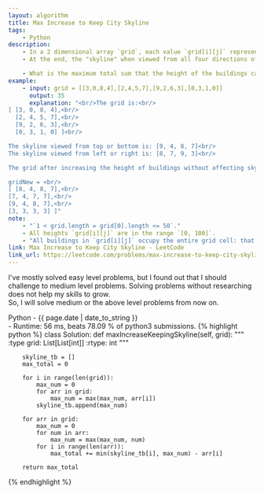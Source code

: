 ```yaml
---
layout: algorithm
title: Max Increase to Keep City Skyline
tags: 
    - Python
description: 
    - In a 2 dimensional array `grid`, each value `grid[i][j]` represents the height of a building located there. We are allowed to increase the height of any number of buildings, by any amount (the amounts can be different for different buildings). Height 0 is considered to be a building as well. 
    - At the end, the "skyline" when viewed from all four directions of the grid, i.e. top, bottom, left, and right, must be the same as the skyline of the original grid. A city's skyline is the outer contour of the rectangles formed by all the buildings when viewed from a distance. See the following example.

    - What is the maximum total sum that the height of the buildings can be increased?
example: 
    - input: grid = [[3,0,8,4],[2,4,5,7],[9,2,6,3],[0,3,1,0]]
      output: 35
      explanation: "<br/>The grid is:<br/>
[ [3, 0, 8, 4],<br/>
  [2, 4, 5, 7],<br/>
  [9, 2, 6, 3],<br/>
  [0, 3, 1, 0] ]<br/>

The skyline viewed from top or bottom is: [9, 4, 8, 7]<br/>
The skyline viewed from left or right is: [8, 7, 9, 3]<br/>

The grid after increasing the height of buildings without affecting skylines is:<br/>

gridNew = <br/>
[ [8, 4, 8, 7],<br/>
[7, 4, 7, 7],<br/>
[9, 4, 8, 7],<br/>
[3, 3, 3, 3] ]"
note: 
    - "`1 < grid.length = grid[0].length <= 50`."
    - All heights `grid[i][j]` are in the range `[0, 100]`.
    - "All buildings in `grid[i][j]` occupy the entire grid cell: that is, they are a `1 x 1 x grid[i][j]` rectangular prism."
link: Max Increase to Keep City Skyline - LeetCode
link_url: https://leetcode.com/problems/max-increase-to-keep-city-skyline/description/
---
```


I've mostly solved easy level problems, but I found out that I should challenge to medium level problems. Solving problems without researching does not help my skills to grow.<br/>
So, I will solve medium or the above level problems from now on.

<div>Python<span class="write-date"> - {{ page.date | date_to_string }}</span></div>
- Runtime: 56 ms, beats 78.09 % of python3 submissions.
{% highlight python %}
class Solution:
    def maxIncreaseKeepingSkyline(self, grid):
        """
        :type grid: List[List[int]]
        :rtype: int
        """
        
        skyline_tb = []
        max_total = 0
        
        for i in range(len(grid)):
            max_num = 0
            for arr in grid:
                max_num = max(max_num, arr[i])
            skyline_tb.append(max_num)
        
        for arr in grid:
            max_num = 0
            for num in arr:
                max_num = max(max_num, num)
            for i in range(len(arr)):
                max_total += min(skyline_tb[i], max_num) - arr[i]
        
        return max_total
{% endhighlight %}
